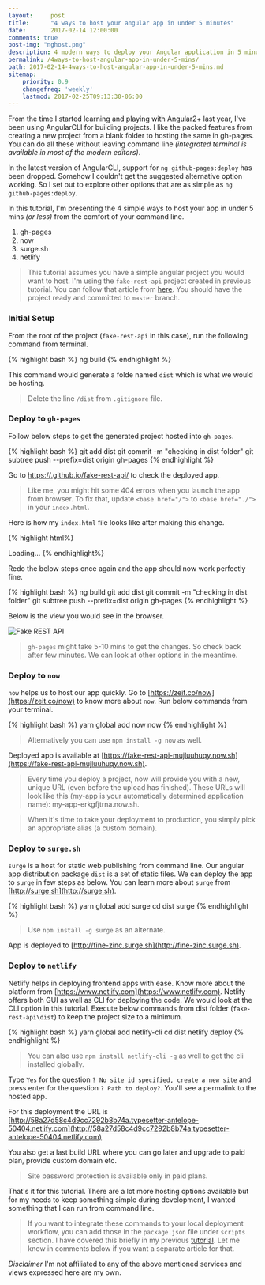 ```yaml
---
layout:     post
title:      "4 ways to host your angular app in under 5 minutes"
date:       2017-02-14 12:00:00
comments: true
post-img: "nghost.png"
description: 4 modern ways to deploy your Angular application in 5 minutes or less
permalink: /4ways-to-host-angular-app-in-under-5-mins/
path: 2017-02-14-4ways-to-host-angular-app-in-under-5-mins.md
sitemap:
    priority: 0.9
    changefreq: 'weekly'
    lastmod: 2017-02-25T09:13:30-06:00
---
```

From the time I started learning and playing with Angular2+ last year, I've been using AngularCLI for building projects. I like the packed features from creating a new project from a blank folder to hosting the same in gh-pages. You can do all these without leaving command line *(integrated terminal is available in most of the modern editors)*.

In the latest version of AngularCLI, support for `ng github-pages:deploy` has been dropped. Somehow I couldn't get the suggested alternative option working. So I set out to explore other options that are as simple as `ng github-pages:deploy`.

In this tutorial, I'm presenting the 4 simple ways to host your app in under 5 mins *(or less)* from the comfort of your command line.

1. gh-pages
2. now
3. surge.sh
4. netlify

> This tutorial assumes you have a simple angular project you would want to host. I'm using the `fake-rest-api` project created in previous tutorial. You can follow that article from [here](/fake-api-for-angular-2+-during-development-using-angularcli). 
> You should have the project ready and committed to `master` branch. 

### Initial Setup

From the root of the project (`fake-rest-api` in this case), run the following command from terminal.

{% highlight bash %}
  ng build 
{% endhighlight %}

This command would generate a folde named `dist` which is what we would be hosting.

> Delete the line `/dist` from `.gitignore` file.

### Deploy to `gh-pages`
Follow below steps to get the generated project hosted into `gh-pages`.

{% highlight bash %}
  git add dist
  git commit -m "checking in dist folder"
  git subtree push --prefix=dist origin gh-pages 
{% endhighlight %}

Go to [https://<username>.github.io/fake-rest-api/](https://<username>.github.io/fake-rest-api/) to check the deployed app.

> Like me, you might hit some 404 errors when you launch the app from browser. To fix that, update `<base href="/">` to `<base href="./">` in your `index.html`.

Here is how my `index.html` file looks like after making this change.

{% highlight html%}
  <!doctype html>
  <html>
  <head>
    <meta charset="utf-8">
    <title>FakeRestApi</title>
    <base href="./">
    <meta name="viewport" content="width=device-width, initial-scale=1">
    <link rel="icon" type="image/x-icon" href="favicon.ico">
  </head>
  <body>
    <app-root>Loading...</app-root>
  </body>
  </html>
{% endhighlight%}

Redo the below steps once again and the app should now work perfectly fine.

{% highlight bash %}
  ng build
  git add dist
  git commit -m "checking in dist folder"
  git subtree push --prefix=dist origin gh-pages 
{% endhighlight %}

Below is the view you would see in the browser.

<img src="{{ site.baseurl }}/img/posts/fake-rest-api.png" alt="Fake REST API" class="img-responsive">

> `gh-pages` might take 5-10 mins to get the changes. So check back after few minutes. We can look at other options in the meantime.

### Deploy to `now`

`now` helps us to host our app quickly. Go to [https://zeit.co/now](https://zeit.co/now) to know more about `now`. Run below commands from your terminal.

{% highlight bash %}
  yarn global add now
  now
{% endhighlight %}

> Alternatively you can use `npm install -g now` as well.

Deployed app is available at [https://fake-rest-api-mujluuhuqy.now.sh](https://fake-rest-api-mujluuhuqy.now.sh).

> Every time you deploy a project, now will provide you with a new, unique URL (even before the upload has finished). These URLs will look like this (my-app is your automatically determined application name): my-app-erkgfjtrna.now.sh.

> When it's time to take your deployment to production, you simply pick an appropriate alias (a custom domain).

### Deploy to `surge.sh`

`surge` is a host for static web publishing from command line. Our angular app distribution package `dist` is a set of static files. We can deploy the app to `surge` in few steps as below. You can learn more about `surge` from [http://surge.sh](http://surge.sh).

{% highlight bash %}
  yarn global add surge
  cd dist
  surge
{% endhighlight %}

> Use `npm install -g surge` as an alternate.

App is deployed to [http://fine-zinc.surge.sh](http://fine-zinc.surge.sh).

### Deploy to `netlify`

Netlify helps in deploying frontend apps with ease. Know more about the platform from [https://www.netlify.com](https://www.netlify.com). Netlify offers both GUI as well as CLI for deploying the code. We would look at the CLI option in this tutorial. Execute below commands from dist folder (`fake-rest-api\dist`) to keep the project size to a minimum.

{% highlight bash %}
  yarn global add netlify-cli
  cd dist
  netlify deploy
{% endhighlight %}

> You can also use `npm install netlify-cli -g` as well to get the cli installed globally.

Type `Yes` for the question `? No site id specified, create a new site` and press enter for the question `? Path to deploy?`. You'll see a permalink to the hosted app.

For this deployment the URL is [http://58a27d58c4d9cc7292b8b74a.typesetter-antelope-50404.netlify.com](http://58a27d58c4d9cc7292b8b74a.typesetter-antelope-50404.netlify.com)

You also get a last build URL where you can go later and upgrade to paid plan, provide custom domain etc.

> Site password protection is available only in paid plans.

That's it for this tutorial. There are a lot more hosting options available but for my needs to keep something simple during development, I wanted something that I can run from command line.

> If you want to integrate these commands to your local deployment workflow, you can add those in the `package.json` file under `scripts` section. I have covered this briefly in my previous [tutorial](/fake-api-for-angular-2+-during-development-using-angularcli). Let me know in comments below if you want a separate article for that.

*Disclaimer* I'm not affiliated to any of the above mentioned services and views expressed here are my own.